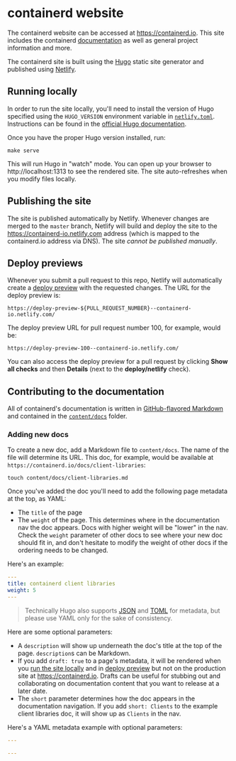 # containerd website

The containerd website can be accessed at https://containerd.io. This site includes the containerd [documentation](https://containerd.io/docs) as well as general project information and more.

The containerd site is built using the [Hugo](https://gohugo.io) static site generator and published using [Netlify](https://netlify.com).

## Running locally

In order to run the site locally, you'll need to install the version of Hugo specified using the `HUGO_VERSION` environment variable in [`netlify.toml`](netlify.toml). Instructions can be found in the [official Hugo documentation](https://gohugo.io/getting-started/installing/).

Once you have the proper Hugo version installed, run:

```shell
make serve
```

This will run Hugo in "watch" mode. You can open up your browser to http://localhost:1313 to see the rendered site. The site auto-refreshes when you modify files locally.

## Publishing the site

The site is published automatically by Netlify. Whenever changes are merged to the `master` branch, Netlify will build and deploy the site to the https://containerd-io.netlify.com address (which is mapped to the containerd.io address via DNS). The site *cannot be published manually*.

## Deploy previews

Whenever you submit a pull request to this repo, Netlify will automatically create a [deploy preview](https://www.netlify.com/blog/2016/07/20/introducing-deploy-previews-in-netlify/) with the requested changes. The URL for the deploy preview is:

```
https://deploy-preview-${PULL_REQUEST_NUMBER}--containerd-io.netlify.com/
```

The deploy preview URL for pull request number 100, for example, would be:

```
https://deploy-preview-100--containerd-io.netlify.com/
```

You can also access the deploy preview for a pull request by clicking **Show all checks** and then **Details** (next to the **deploy/netlify** check).

## Contributing to the documentation

All of containerd's documentation is written in [GitHub-flavored Markdown](https://github.github.com/gfm/) and contained in the [`content/docs`](content/docs) folder.

### Adding new docs

To create a new doc, add a Markdown file to `content/docs`. The name of the file will determine its URL. This doc, for example, would be available at `https://containerd.io/docs/client-libraries`:

```shell
touch content/docs/client-libraries.md
```

Once you've added the doc you'll need to add the following page metadata at the top, as YAML:

* The `title` of the page
* The `weight` of the page. This determines where in the documentation nav the doc appears. Docs with higher weight will be "lower" in the nav. Check the `weight` parameter of other docs to see where your new doc should fit in, and don't hesitate to modify the weight of other docs if the ordering needs to be changed.

Here's an example:

```yaml
---
title: containerd client libraries
weight: 5
---
```

> Technically Hugo also supports [JSON](http://json.org/) and [TOML](https://github.com/toml-lang/toml) for metadata, but please use YAML only for the sake of consistency.

Here are some optional parameters:

* A `description` will show up underneath the doc's title at the top of the page. `description`s can be Markdown.
* If you add `draft: true` to a page's metadata, it will be rendered when you [run the site locally](#running-locally) and in [deploy preview](#deploy-previews) but not on the production site at https://containerd.io. Drafts can be useful for stubbing out and collaborating on documentation content that you want to release at a later date.
* The `short` parameter determines how the doc appears in the documentation navigation. If you add `short: Clients` to the example client libraries doc, it will show up as `Clients` in the nav.

Here's a YAML metadata example with optional parameters:

```yaml
---

---
```
